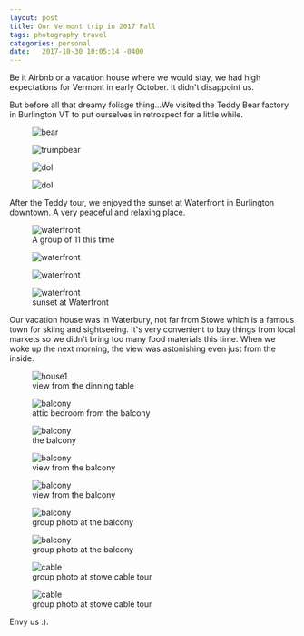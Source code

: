 ```yaml
---
layout: post
title: Our Vermont trip in 2017 Fall
tags: photography travel
categories: personal
date:   2017-10-30 10:05:14 -0400
---
```


Be it Airbnb or a vacation house where we would stay, we had high expectations for Vermont in early October. It didn't disappoint us.

But before all that dreamy foliage thing...We visited the Teddy Bear factory in Burlington VT to put ourselves in 
retrospect for a little while. 

<figure class="inline">
 <img class="vertical-long-img" alt="bear" src="{{ site.baseurl }}/public/images/vermont/bear.jpg" />  
</figure>
<figure class="inline">
 <img class="vertical-long-img" alt="trumpbear" src="{{ site.baseurl }}/public/images/vermont/trump.jpg" />  
</figure>
<figure class="inline">
 <img class="vertical-long-img" alt="dol" src="{{ site.baseurl }}/public/images/vermont/b3.jpg" />  
</figure>
<figure class="inline">
 <img class="vertical-long-img" alt="dol" src="{{ site.baseurl }}/public/images/vermont/b2.jpeg" />  
</figure>

After the Teddy tour, we enjoyed the sunset at Waterfront in Burlington downtown. A very peaceful and relaxing place.

<figure>
 <img alt="waterfront" src="{{ site.baseurl }}/public/images/vermont/w2.jpg" /> 
   <figcaption>A group of 11 this time</figcaption>
</figure>
<figure>
 <img alt="waterfront" src="{{ site.baseurl }}/public/images/vermont/w3.jpg" />  
</figure>
<figure>
 <img alt="waterfront" src="{{ site.baseurl }}/public/images/vermont/waterfront1.jpg" />  
</figure>
<figure>
 <img alt="waterfront" src="{{ site.baseurl }}/public/images/vermont/w4.jpg" /> 
   <figcaption>sunset at Waterfront</figcaption>
</figure>


Our vacation house was in Waterbury, not far from Stowe which is a famous town for skiing and sightseeing. 
It's very convenient to buy things from local markets so we didn't bring too many food materials this time. 
When we woke up the next morning, the view was astonishing even just from the inside.

<figure>
 <img alt="house1" src="{{ site.baseurl }}/public/images/vermont/house1.jpg" /> 
 <figcaption>view from the dinning table</figcaption>
</figure>
<figure class="inline">
 <img class="vertical-long-img" alt="balcony" src="{{ site.baseurl }}/public/images/vermont/bal1.jpg" />  
 <figcaption>attic bedroom from the balcony</figcaption>
</figure>
<figure class="inline">
 <img class="vertical-long-img" alt="balcony" src="{{ site.baseurl }}/public/images/vermont/bal2.jpg" />  
 <figcaption>the balcony</figcaption>
</figure>
<figure>
 <img alt="balcony" src="{{ site.baseurl }}/public/images/vermont/bal3.jpg" /> 
 <figcaption>view from the balcony</figcaption>
</figure>
<figure>
 <img alt="balcony" src="{{ site.baseurl }}/public/images/vermont/bal4.jpg" /> 
 <figcaption>view from the balcony</figcaption>
</figure>
<figure>
 <img alt="balcony" src="{{ site.baseurl }}/public/images/vermont/g1.jpg" /> 
 <figcaption>group photo at the balcony</figcaption>
</figure>
<figure>
 <img alt="balcony" src="{{ site.baseurl }}/public/images/vermont/g2.jpg" /> 
 <figcaption>group photo at the balcony</figcaption>
</figure>
<figure>
 <img alt="cable" src="{{ site.baseurl }}/public/images/vermont/t1.jpg" /> 
 <figcaption>group photo at stowe cable tour</figcaption>
</figure>
<figure>
 <img alt="cable" src="{{ site.baseurl }}/public/images/vermont/t2.jpg" /> 
 <figcaption>group photo at stowe cable tour</figcaption>
</figure>

Envy us :).
